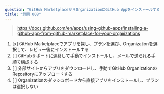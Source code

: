 ```yaml
---
question: "GitHub MarketplaceからOrganizationにGitHub Appをインストールする手順はどれですか？"
title: "質問 008"
---
```


> https://docs.github.com/en/apps/using-github-apps/installing-a-github-app-from-github-marketplace-for-your-organizations
1. [x] GitHub Marketplaceでアプリを探し、プランを選び、Organizationを選択して、レビュー後にインストールする
1. [ ] GitHubサポートに連絡して手動でインストールし、メールで送られる手順で構成する
1. [ ] 外部サイトからアプリをダウンロードし、手動でGitHub OrganizationのRepositoryにアップロードする
1. [ ] Organizationのダッシュボードから直接アプリをインストールし、プランは選択しない